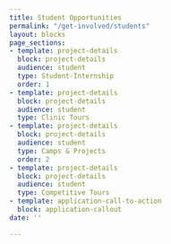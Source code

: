```yaml
---
title: Student Opportunities
permalink: "/get-involved/students"
layout: blocks
page_sections:
- template: project-details
  block: project-details
  audience: student
  type: Student-Internship
  order: 1
- template: project-details
  block: project-details
  audience: student
  type: Clinic Tours
- template: project-details
  block: project-details
  audience: student
  type: Camps & Projects
  order: 2
- template: project-details
  block: project-details
  audience: student
  type: Competitive Tours
- template: application-call-to-action
  block: application-callout
date: ''

---
```

